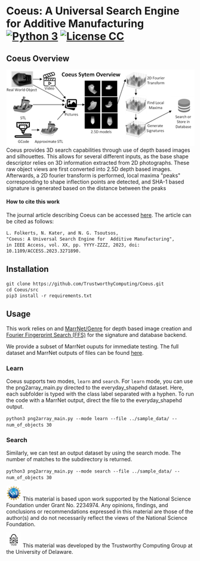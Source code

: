 # Coeus: A Universal Search Engine for  Additive Manufacturing [![Python 3][badge-python3]]((https://www.python.org/))  [<img src="https://mirrors.creativecommons.org/presskit/icons/heart.black.png" alt="License CC" title="License CC" width="3.5%">](https://creativecommons.org/licenses/by/4.0/) 

## Coeus Overview

![alt text][overview]
Coeus provides 3D search capabilities through use of depth based images and silhouettes. This allows for several different inputs, as the base shape descriptor relies on 3D information extracted from 2D photographs. These raw object views are first converted into 2.5D depth based images. Afterwards, a 2D  fourier transform is performed, local maxima "peaks" corresponding to shape inflection points are detected, and SHA-1 based  signature is generated based on the distance between the peaks

#### How to cite this work

The journal article describing Coeus can be accessed [here](https://ieeexplore.ieee.org/document/10113214).
The article can be cited as follows:
```
L. Folkerts, N. Kater, and N. G. Tsoutsos,
"Coeus: A Universal Search Engine for  Additive Manufacturing",
in IEEE Access, vol. XX, pp. YYYY-ZZZZ, 2023, doi: 10.1109/ACCESS.2023.3271890.
```

## Installation
```
git clone https://github.com/TrustworthyComputing/Coeus.git
cd Coeus/src
pip3 install -r requirements.txt
```

## Usage
This work relies on and [MarrNet/Genre](https://github.com/xiumingzhang/GenRe-ShapeHD) for depth based image creation and
[Fourier Fingerprint Search (FFS)](https://github.com/TrustworthyComputing/Fourier-Fingerprint-Search)  for the signature and database backend. 

We provide a subset of MarrNet ouputs for immediate testing. The full dataset and MarrNet outputs of files can be found [here](https://drive.google.com/drive/folders/1K3xGPXmYrD-I3b46lG7FwCY2E178RX6w).

### Learn
Coeus supports two modes, `learn` and `search`. For  `learn` mode, you can use the png2array_main.py directed to the everyday_shapehd dataset. Here, each subfolder is typed with the class label separated with a hyphen. To run the code with a MarrNet output, direct the file to the everyday_shapehd output.

``
python3 png2array_main.py --mode learn --file ../sample_data/ --num_of_objects 30 
``
### Search

Similarly, we can test an output dataset by using the search mode. The number of matches to the subdirectory is returned.

``
python3 png2array_main.py --mode search --file ../sample_data/ --num_of_objects 30 
``



<p align="left">
    <img src="./images/NSF.png" height="8%" width="8%">
    This material is based upon work supported by the National Science Foundation under Grant No. 2234974. Any opinions, findings, and conclusions or recommendations expressed in this material are those of the author(s) and do not necessarily reflect the views of the National Science Foundation.
</p>


<p align="left">
    <img src="./images/twc.png" height="8%" width="8%">
    This material was developed by the Trustworthy Computing Group at the University of Delaware.
</p>

[overview]: ./images/SystemOverview.PNG
[badge-python3]: https://img.shields.io/badge/python-3-blue.svg?style=flat-square


